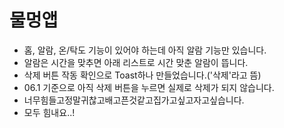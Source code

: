 # 물멍앱
- 홈, 알람, 온/탁도 기능이 있어야 하는데 아직 알람 기능만 있습니다.  
- 알람은 시간을 맞추면 아래 리스트로 시간 맞춘 알람이 뜹니다.  
- 삭제 버튼 작동 확인으로 Toast하나 만들었습니다.('삭제'라고 뜸)  
- 06.1 기준으로 아직 삭제 버튼을 누르면 실제로 삭제가 되지 않습니다.
- 너무힘들고정말귀찮고배고픈것같고집가고싶고자고싶습니다.  
- 모두 힘내요..!
